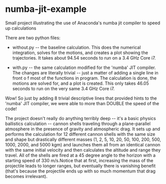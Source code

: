 # numba-jit-example
Small project illustrating the use of Anaconda's numba jit compiler to speed up calculations

There are two python files:  

* without.py -- the baseline calculation.  This does the numerical integration, solves for the motions, and creates a plot showing the trajectories. It takes about 94.54 seconds to run on a 3.4 GHz Core i7.

* with.py -- the same calculation modified for the 'numba' JIT compiler.  The changes are literally trivial -- just a matter of adding a single line in front o f most of the functions in program. The calculation is done, the motions are solved for, and a plot is created.  This only takes 46.05 seconds to run on the very same 3.4 GHz Core i7.

Wow!  So just by adding 8 trivial descriptive lines that provided hints to the 'numba' JIT compiler, we were able to more than DOUBLE the speed of the code!

The project doesn't really do anything terribly deep -- it's a basic physics ballistics calculation -- cannon shells traveling through a plane-parallel atmosphere in the presence of gravity and atmospheric drag.  It sets up and performs the calculation for 12 different cannon shells with the same size and shape but drastically different masses (1, 2, 5, 10, 20, 50, 100, 200, 500, 1000, 2000, and 5000 kgm) and launches them all from an identical cannon with the same initial velocity and then calculates the altitude and range they travel.  All of the shells are fired at a 45 degree angle to the horizon with a starting speed of 330 m/s.Notice that at first, increasing the mass of the projectile leads to longer ranges, but eventually there is vanishing benefit (that's because the projectile ends up with so much momentum that drag becomes irrelevant).

